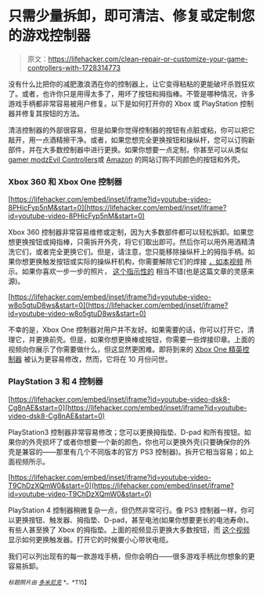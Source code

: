 # 只需少量拆卸，即可清洁、修复或定制您的游戏控制器

> 原文：<https://lifehacker.com/clean-repair-or-customize-your-game-controllers-with-1728314773>

没有什么比把你的减肥激浪洒在你的控制器上，让它变得粘粘的更能破坏杀戮狂欢了。或者，也许你只是用得太多了，用坏了按钮和拇指棒。不管是哪种情况，许多游戏手柄都非常容易被用户修复。以下是如何打开你的 Xbox 或 PlayStation 控制器并修复其按钮的方法。



清洁控制器的外部很容易，但是如果你觉得控制器的按钮有点脏或粘，你可以把它敲开，用一点酒精擦干净。或者，如果您想完全更换按钮和操纵杆，您可以订购新部件，并在大多数控制器中进行更换。如果你想要一点定制，你甚至可以从类似[gamer modz](https://www.gamermodz.com)[Evil Controllers](http://www.evilcontrollers.com/)或 [Amazon](http://smile.amazon.com/gp/feature.html?asc_campaign=InlineText&asc_refurl=https://lifehacker.com/clean-repair-or-customize-your-game-controllers-with-1728314773&asc_source=&docId=1001016991&ie=UTF8&sa-no-redirect=1&tag=kinjalifehackerlink-20) 的网站订购不同颜色的按钮和外壳。

### Xbox 360 和 Xbox One 控制器

 [https://lifehacker.com/embed/inset/iframe?id=youtube-video-8PHicFyp5nM&start=0](https://lifehacker.com/embed/inset/iframe?id=youtube-video-8PHicFyp5nM&start=0) 

Xbox 360 控制器非常容易维修或定制，因为大多数部件都可以轻松拆卸。如果您想更换按钮或拇指棒，只需拆开外壳，将它们取出即可。然后你可以用外用酒精清洗它们，或者完全更换它们。但是，请注意，您只能移除操纵杆上的拇指手柄。如果你想更换触发按钮或实际的操纵杆机构，你需要解除它们的焊接 [，如本视频](https://www.youtube.com/watch?v=VgM43EtU2KQ) 所示。如果你喜欢一步一步的照片， [这个指示性的](http://www.instructables.com/id/How-To-Change-All-Buttons-Triggers-And-Joysticks-O/?ALLSTEPS) 相当不错(也是这篇文章的灵感来源)。

 [https://lifehacker.com/embed/inset/iframe?id=youtube-video-w8o5gtuD8ws&start=0](https://lifehacker.com/embed/inset/iframe?id=youtube-video-w8o5gtuD8ws&start=0) 

不幸的是，Xbox One 控制器对用户并不友好。如果需要的话，你可以打开它，清理它，并更换前壳。但是，如果你想更换棒或按钮，你需要一些焊接印章。上面的视频向你展示了你需要做什么，但这显然更困难。即将到来的 [Xbox One 精英控制器](http://www.xbox.com/en-US/xbox-one/accessories/controllers/elite-wireless-controller) 被认为更容易修改，然而，它将在 10 月份问世。

### PlayStation 3 和 4 控制器

 [https://lifehacker.com/embed/inset/iframe?id=youtube-video-dsk8-Cg8nAE&start=0](https://lifehacker.com/embed/inset/iframe?id=youtube-video-dsk8-Cg8nAE&start=0) 

PlayStation3 控制器非常容易修改；您可以更换拇指垫、D-pad 和所有按钮。如果你的外壳损坏了或者你想要一个新的颜色，你也可以更换外壳(只要确保你的外壳是兼容的——那里有几个不同版本的官方 PS3 控制器)。拆开它相当容易；如上面视频所示。

 [https://lifehacker.com/embed/inset/iframe?id=youtube-video-T9ChDzXQmW0&start=0](https://lifehacker.com/embed/inset/iframe?id=youtube-video-T9ChDzXQmW0&start=0) 

PlayStation 4 控制器稍微复杂一点，但仍然非常可行。像 PS3 控制器一样，你可以更换按钮、触发器、拇指垫、D-pad，甚至电池(如果你想要更长的电池寿命)。有些人甚至换了 Xbox 的拇指垫。上面的视频显示更换大多数按钮，而 [这个视频](https://www.youtube.com/watch?v=_3PxMopfW4Q) 显示如何更换触发器。打开它的时候要小心带状电缆。

我们可以列出现有的每一款游戏手柄，但你会明白——很多游戏手柄比你想象的更容易拆卸。

<small>*标题照片由*</small> [<small>*多米尼克*</small>](https://www.flickr.com/photos/dominic-hallau_de/69497409/) <small>*。*T15】</small>